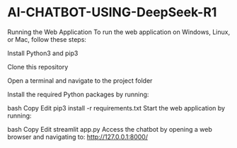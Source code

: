 # AI-CHATBOT-USING-DeepSeek-R1

Running the Web Application
To run the web application on Windows, Linux, or Mac, follow these steps:

Install Python3 and pip3

Clone this repository

Open a terminal and navigate to the project folder

Install the required Python packages by running:

bash
Copy
Edit
pip3 install -r requirements.txt
Start the web application by running:

bash
Copy
Edit
streamlit app.py
Access the chatbot by opening a web browser and navigating to:
http://127.0.0.1:8000/


 
 



 
